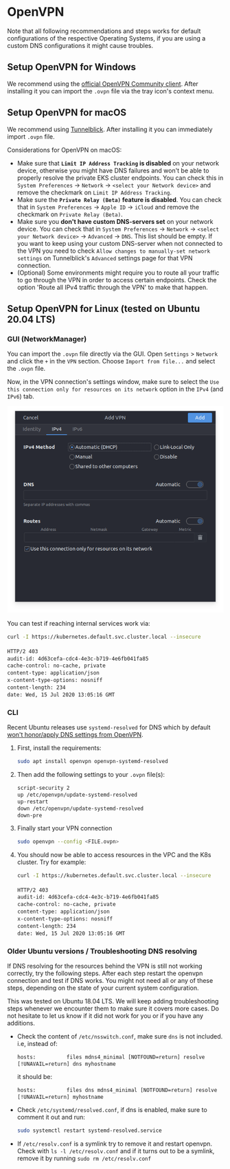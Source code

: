 # OpenVPN

Note that all following recommendations and steps works for default configurations of the respective Operating Systems, if you are using a custom DNS configurations it might cause troubles.

## Setup OpenVPN for Windows

We recommend using the [official OpenVPN Community client](https://openvpn.net/community-downloads/). After installing it you can import the `.ovpn` file via the tray icon's context menu.

## Setup OpenVPN for macOS

We recommend using [Tunnelblick](https://tunnelblick.net/downloads.html). After installing it you can immediately import `.ovpn` file.

Considerations for OpenVPN on macOS:

- Make sure that **`Limit IP Address Tracking` is disabled** on your network device, otherwise you might have DNS failures and won't be able to properly resolve the private EKS cluster endpoints. You can check this in `System Preferences` -> `Network` -> `<select your Network device>` and remove the checkmark on `Limit IP Address Tracking`.
- Make sure the **`Private Relay (Beta)` feature is disabled**. You can check that in `System Preferences` -> `Apple ID` -> `iCloud` and remove the checkmark on `Private Relay (Beta)`.
- Make sure you **don't have custom DNS-servers set** on your network device. You can check that in `System Preferences` -> `Network` -> `<select your Network device>` -> `Advanced` -> `DNS`. This list should be empty. If you want to keep using your custom DNS-server when not connected to the VPN you need to check `Allow changes to manually-set network settings` on Tunnelblick's `Advanced` settings page for that VPN connection.
- (Optional) Some environments might require you to route all your traffic to go through the VPN in order to access certain endpoints. Check the option 'Route all IPv4 traffic through the VPN' to make that happen. 

## Setup OpenVPN for Linux (tested on Ubuntu 20.04 LTS)

### GUI (NetworkManager)

You can import the `.ovpn` file directly via the GUI. Open `Settings` > `Network` and click the `+` in the `VPN` section. Choose `Import from file...` and select the `.ovpn` file.

Now, in the VPN connection's settings window, make sure to select the `Use this connection only for resources on its network` option in the `IPv4` (and `IPv6`) tab.

![Ubuntu OpenVPN](./images/ovpn_ubuntu.png)

You can test if reaching internal services work via:

```bash
curl -I https://kubernetes.default.svc.cluster.local --insecure

HTTP/2 403
audit-id: 4d63cefa-cdc4-4e3c-b719-4e6fb041fa85
cache-control: no-cache, private
content-type: application/json
x-content-type-options: nosniff
content-length: 234
date: Wed, 15 Jul 2020 13:05:16 GMT
```

### CLI

Recent Ubuntu releases use `systemd-resolved` for DNS which by default [won't honor/apply DNS settings from OpenVPN](https://askubuntu.com/questions/1032476/ubuntu-18-04-no-dns-resolution-when-connected-to-openvpn).

1. First, install the requirements:

    ```bash
    sudo apt install openvpn openvpn-systemd-resolved
    ```

2. Then add the following settings to your `.ovpn` file(s):

    ```openvpn
    script-security 2
    up /etc/openvpn/update-systemd-resolved
    up-restart
    down /etc/openvpn/update-systemd-resolved
    down-pre
    ```

3. Finally start your VPN connection

    ```bash
    sudo openvpn --config <FILE.ovpn>
    ```

4. You should now be able to access resources in the VPC and the K8s cluster. Try for example:

    ```bash
    curl -I https://kubernetes.default.svc.cluster.local --insecure

    HTTP/2 403
    audit-id: 4d63cefa-cdc4-4e3c-b719-4e6fb041fa85
    cache-control: no-cache, private
    content-type: application/json
    x-content-type-options: nosniff
    content-length: 234
    date: Wed, 15 Jul 2020 13:05:16 GMT
    ```

### Older Ubuntu versions / Troubleshooting DNS resolving

If DNS resolving for the resources behind the VPN is still not working correctly, try the following steps. After each step restart the openvpn connection and test if DNS works. You might not need all or any of these steps, depending on the state of your current system configuration.

This was tested on Ubuntu 18.04 LTS. We will keep adding troubleshooting steps whenever we encounter them to make sure it covers more cases. Do not hesitate to let us know if it did not work for you or if you have any additions.

- Check the content of `/etc/nsswitch.conf`, make sure `dns` is not included. i.e, instead of:

  ```console
  hosts:          files mdns4_minimal [NOTFOUND=return] resolve [!UNAVAIL=return] dns myhostname
  ```

  it should be:

  ```console
  hosts:          files dns mdns4_minimal [NOTFOUND=return] resolve [!UNAVAIL=return] myhostname
  ```

- Check `/etc/systemd/resolved.conf`, if dns is enabled, make sure to comment it out and run:

  ```bash
  sudo systemctl restart systemd-resolved.service
  ```

- If `/etc/resolv.conf` is a symlink try to remove it and restart openvpn. Check with `ls -l /etc/resolv.conf` and if it turns out to be a symlink, remove it by running `sudo rm /etc/resolv.conf`
